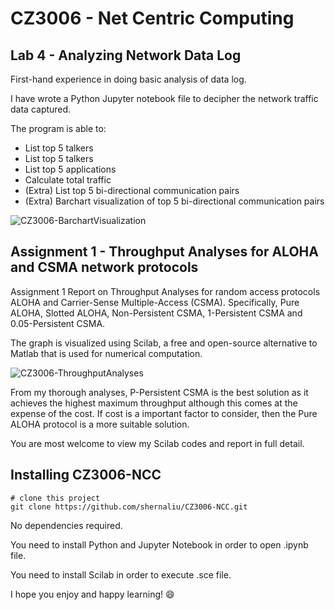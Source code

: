 
# CZ3006 - Net Centric Computing

## Lab 4 - Analyzing Network Data Log

First-hand experience in doing basic analysis of data log.

I have wrote a Python Jupyter notebook file to decipher the network traffic data captured.

The program is able to:
- List top 5 talkers
- List top 5 talkers
- List top 5 applications
- Calculate total traffic
- (Extra) List top 5 bi-directional communication pairs
- (Extra) Barchart visualization of top 5 bi-directional communication pairs

![CZ3006-BarchartVisualization](https://res.cloudinary.com/shernaliu/image/upload/v1599235406/github-never-delete/CZ3006-Lab4.png)

## Assignment 1 - Throughput Analyses for ALOHA and CSMA network protocols
Assignment 1 Report on Throughput Analyses for random access protocols ALOHA and Carrier-Sense Multiple-Access (CSMA). Specifically, Pure ALOHA, Slotted ALOHA, Non-Persistent CSMA, 1-Persistent CSMA and 0.05-Persistent CSMA.

The graph is visualized using Scilab, a free and open-source alternative to Matlab that is used for numerical computation.

![CZ3006-ThroughputAnalyses](https://res.cloudinary.com/shernaliu/image/upload/v1599235015/github-never-delete/NCC-ThroughputAnalysesALOHAandCSMA.png)

From my thorough analyses, P-Persistent CSMA is the best solution as it achieves the highest maximum throughput although this comes at the expense of the cost. If cost is a important factor to consider, then the Pure ALOHA protocol is a more suitable solution.

You are most welcome to view my Scilab codes and report in full detail.

## Installing CZ3006-NCC

```
# clone this project
git clone https://github.com/shernaliu/CZ3006-NCC.git
```

No dependencies required.

You need to install Python and Jupyter Notebook in order to open .ipynb file.

You need to install Scilab in order to execute .sce file.

I hope you enjoy and happy learning! :smile:
